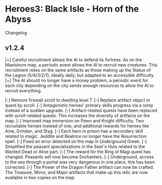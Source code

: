 # Heroes3: Black Isle - Horn of the Abyss

Changelog

## v1.2.4

[+] Careful recruitment allows the AI ​​to defend its fortress. As on the Maelstrom map, a periodic event allows the AI ​​to recruit new creatures. This recruitment relies on the same artifacts as those making up the Statue of the Legion (5/4/3/2/1), ideally daily, but adapted to an accessible difficulty.
[+] The AI ​​should no longer have a money problem, a periodic event for each city depending on the city sends enough resources to allow the AI ​​to recruit everything.

[-] Remove firewall scroll to dwelling level 7.
[-] Replace artifact object in quest by scroll.
[-] Antagonistic heroes' primary skills progress via a ramp instead of a sudden upgrade.
[-] Artifact-related quests have been replaced with scroll-related quests. This increases the diversity of artifacts on the map.
[-] Improved map immersion on Pawn and Knight difficulty. Two recruitable heroes instead of one, and additional rewards for heroes like Aine, Grindan, and Styg.
[-] Each hero in prison has a secondary skill related to magic. Jeddite and Beatrice no longer have the Resurrection spell.
[-] Fixed an error detected on the map in Underground Greek.
[-] Simplified the peasant specializations in the Seer's Huts related to the Wanted Dead or Alive part.
[-] The reward for the Ring of Magi quest has changed. Peasants will now become Enchanters.
[-] Underground, access to the sea through a portal was very dangerous in one place, this has been corrected.
[-] The Power of the Dragon Father artifact can now be crafted. The Treasure, Minor, and Major artifacts that make up this relic are now available in two copies on the map.
